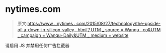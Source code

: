 # nytimes.com

> 原文:[https://www . nytimes . com/2015/08/27/technology/the-upside-of-a-down-in-silicon-valley . html？UTM _ source = Wanqu . co&UTM _ campaign = Wanqu+Daily&UTM _ medium = website](https://www.nytimes.com/2015/08/27/technology/the-upside-of-a-downturn-in-silicon-valley.html?utm_source=wanqu.co&utm_campaign=Wanqu+Daily&utm_medium=website)

请启用 JS 并禁用任何广告拦截器